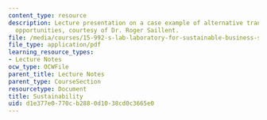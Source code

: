 ```yaml
---
content_type: resource
description: Lecture presentation on a case example of alternative transportation
  opportunities, courtesy of Dr. Roger Saillent.
file: /media/courses/15-992-s-lab-laboratory-for-sustainable-business-spring-2008/d1e377e0770cb2880d1038cd0c3665e0_lec_13.pdf
file_type: application/pdf
learning_resource_types:
- Lecture Notes
ocw_type: OCWFile
parent_title: Lecture Notes
parent_type: CourseSection
resourcetype: Document
title: Sustainability
uid: d1e377e0-770c-b288-0d10-38cd0c3665e0
---
```

